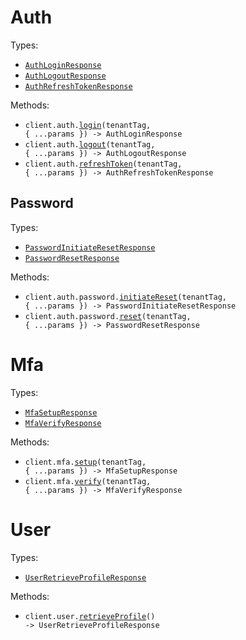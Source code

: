 # Auth

Types:

- <code><a href="./src/resources/auth/auth.ts">AuthLoginResponse</a></code>
- <code><a href="./src/resources/auth/auth.ts">AuthLogoutResponse</a></code>
- <code><a href="./src/resources/auth/auth.ts">AuthRefreshTokenResponse</a></code>

Methods:

- <code title="post /auth/login/{tenant_tag}">client.auth.<a href="./src/resources/auth/auth.ts">login</a>(tenantTag, { ...params }) -> AuthLoginResponse</code>
- <code title="post /auth/logout/{tenant_tag}">client.auth.<a href="./src/resources/auth/auth.ts">logout</a>(tenantTag, { ...params }) -> AuthLogoutResponse</code>
- <code title="post /auth/refresh/{tenant_tag}">client.auth.<a href="./src/resources/auth/auth.ts">refreshToken</a>(tenantTag, { ...params }) -> AuthRefreshTokenResponse</code>

## Password

Types:

- <code><a href="./src/resources/auth/password.ts">PasswordInitiateResetResponse</a></code>
- <code><a href="./src/resources/auth/password.ts">PasswordResetResponse</a></code>

Methods:

- <code title="post /auth/password/forgot/{tenant_tag}">client.auth.password.<a href="./src/resources/auth/password.ts">initiateReset</a>(tenantTag, { ...params }) -> PasswordInitiateResetResponse</code>
- <code title="post /auth/password/reset/{tenant_tag}">client.auth.password.<a href="./src/resources/auth/password.ts">reset</a>(tenantTag, { ...params }) -> PasswordResetResponse</code>

# Mfa

Types:

- <code><a href="./src/resources/mfa.ts">MfaSetupResponse</a></code>
- <code><a href="./src/resources/mfa.ts">MfaVerifyResponse</a></code>

Methods:

- <code title="post /mfa/setup/{tenant_tag}">client.mfa.<a href="./src/resources/mfa.ts">setup</a>(tenantTag, { ...params }) -> MfaSetupResponse</code>
- <code title="post /mfa/verify/{tenant_tag}">client.mfa.<a href="./src/resources/mfa.ts">verify</a>(tenantTag, { ...params }) -> MfaVerifyResponse</code>

# User

Types:

- <code><a href="./src/resources/user.ts">UserRetrieveProfileResponse</a></code>

Methods:

- <code title="get /user/profile">client.user.<a href="./src/resources/user.ts">retrieveProfile</a>() -> UserRetrieveProfileResponse</code>
